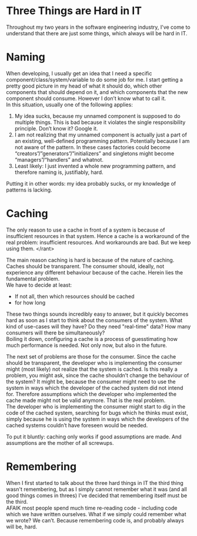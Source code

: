Three Things are Hard in IT
===========================

Throughout my two years in the software engineering industry, I've come to understand that there are just some things, which always will be hard in IT.

# Naming

When developing, I usually get an idea that I need a specific component/class/system/variable to do some job for me. I start getting a pretty good picture in my head of what it should do, which other components that should depend on it, and which components that the new component should consume. However I don’t know what to call it.  
In this situation, usually one of the following applies:

1. My idea sucks, because my unnamed component is supposed to do multiple things. This is bad because it violates the single responsibility principle. Don’t know it? Google it.
2. I am not realizing that my unnamed component is actually just a part of an existing, well-defined programming pattern. Potentially because I am not aware of the pattern. In these cases factories could become “creators”/”generators”/”initializers” and singletons might become “managers”/“handlers” and whatnot.
3. Least likely: I just invented a whole new programming pattern, and therefore naming is, justifiably, hard.

Putting it in other words: my idea probably sucks, or my knowledge of patterns is lacking.

# Caching

The only reason to use a cache in front of a system is because of insufficient resources in that system. Hence a cache is a workaround of the real problem: insufficient resources. And workarounds are bad. But we keep using them. \</rant\>

The main reason caching is hard is because of the nature of caching. Caches should be transparent. The consumer should, ideally, not experience any different behaviour because of the cache. Herein lies the fundamental problem.  
We have to decide at least:

* If not all, then which resources should be cached
* for how long

These two things sounds incredibly easy to answer, but it quickly becomes hard as soon as I start to think about the consumers of the system. What kind of use-cases will they have? Do they need "real-time" data? How many consumers will there be simultaneously?  
Boiling it down, configuring a cache is a process of guesstimating how much performance is needed. Not only now, but also in the future.

The next set of problems are those for the consumer. Since the cache should be transparent, the developer who is implementing the consumer might (most likely) not realize that the system is cached. Is this really a problem, you might ask, since the cache shouldn’t change the behaviour of the system? It might be, because the consumer might need to use the system in ways which the developer of the cached system did not intend for. Therefore assumptions which the developer who implemented the cache made might not be valid anymore. That is the real problem.  
The developer who is implementing the consumer might start to dig in the code of the cached system, searching for bugs which he thinks must exist, simply because he is using the system in ways which the developers of the cached systems couldn’t have foreseen would be needed.

To put it bluntly: caching only works if good assumptions are made. And assumptions are the mother of all screwups.

# Remembering

When I first started to talk about the three hard things in IT the third thing wasn't remembering, but as I simply cannot remember what it was (and all good things comes in threes) I've decided that remembering itself must be the third.  
AFAIK most people spend much time re-reading code - including code which we have written ourselves. What if we simply could remember what we wrote? We can’t. Because remembering code is, and probably always will be, hard.


